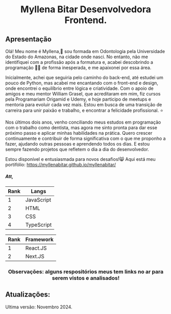<h1 align="center">Myllena Bitar Desenvolvedora Frontend.</h1>
<h2>Apresentação</h2>
Olá! Meu nome é Myllena,👋 sou formada em Odontologia pela Universidade do Estado do Amazonas, na cidade onde nasci. No entanto, não me identifiquei com a profissão após a formatura e, acabei descobrindo a programação 👩‍💻 de forma inesperada, e me apaixonei por essa área.

Inicialmente, achei que seguiria pelo caminho do back-end, até estudei um pouco de Python, mas acabei me encantando com o front-end e design, onde encontrei o equilíbrio entre lógica e criatividade. Com o apoio de amigos e meu mentor William Grasel, que acreditaram em mim, fiz cursos pela Programariam Origamid e Udemy, e hoje participo de meetups e mentoria para evoluir cada vez mais. Estou em busca de uma transição de carreira para unir paixão e trabalho, e encontrar a felicidade profissional. ⭐

Nos últimos dois anos, venho conciliando meus estudos em programação com o trabalho como dentista, mas agora me sinto pronta para dar esse próximo passo e aplicar minhas habilidades na prática. Quero crescer continuamente e contribuir de forma significativa com o que me proponho a fazer, ajudando outras pessoas e aprendendo todos os dias. E estou sempre fazendo projetos que refletem o dia a dia do desenvolvedor.

Estou disponível e entusiasmada para novos desafios!😸 
Aqui está meu portifólio:
https://myllenabitar.github.io/myllenabitar/
<h5>Att,</h5>


| Rank  | Langs |
| ------------- | ------------- |
| 1 | JavaScript  |
| 2 | HTML |
| 3 | CSS |
| 4 | TypeScript|

| Rank  | Framework |
| ------------- | ------------- |
| 1 | React.JS  |
| 2 | Next.JS |



<h3 align="center"> Observações: alguns respositórios meus tem links no ar para serem vistos e analisados!<h3>
<h2>Atualizações:</h2>
Ultima versão: Novembro 2024.




